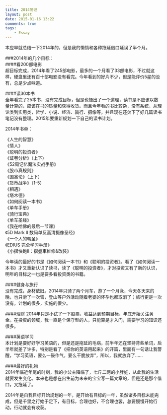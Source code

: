 ```yaml
--- 
title: 2014简记
layout: post
date: 2015-01-16 13:22
comments: true
tags: 
    - Essay
---
```

本应早就总结一下2014年的，但是我的懒惰和各种拖延借口延误了半个月。

###2014年的几个目标：  
####看200部电影  
超目标完成，2014年看了245部电影，最多的一个月看了33部电影，不过就这样，硬盘里还有百十部电影没有看完。今年看到的好片不少，但是能评价5星的没有，总是少点味道。

####读30本书  
全年看完了25本书，没有完成目标，但是也悟出了一个道理，读书是不应该以数量计算的，应该在书的质量和获得收货。而且今年看的书比较杂，没有系统，从理论类到实用类，哲学、小说、经济、骑行、摄像等，并且现在还欠下了好几篇读书笔记没有整理。2015年要重新规划一下自己的读书计划。

2014年书单：

《人生的智慧》  
《情人》  
《聪明的投资者》  
《证卷分析》（上下）  
《52周记忆魔法实战手册》  
《股市真规则》  
《国富论》（上下）  
《货币战争》（1-5）  
《相遇》  
《塔木德》  
《如何阅读一本书》  
《单车手册》  
《骑行宝典》  
《单车圣经》  
《我在哈佛的最后一节课》  
《5D Mark II 数码单反高清摄像圣经》  
《一个人的朝圣》  
《EDIUS 完全学习手册》  
《小摺快跑II：摺疊車維修&改裝》  

今年读的最好的书是《如何阅读一本书》和《聪明的投资者》。看了《如何阅读一本书》才又重新认识了读书，读了《聪明的投资者》，才对投资又有了新的认识，明年的目标之一也是要多看投资类的书籍。

####健身与旅行  
没有完成，身材依旧。2014年只骑了两个月车，游了一个月泳，今天冬天来的晚，也只滑了一次雪，登山等户外活动随着老婆的怀孕也都取消了；旅行更是一次没有，计划的很多，实施的很少。

####理财
2014年只是小试了一下股票，收益达到预期目标，年底开始关注黄金。在投资的领域，我一直是个保守型的人，只能算是才入门，需要学习的知识还很多。

####英语学习  
本计划是要好好学习英语的，但是还是拖延的毛病，前半年还在坚持背些单词，后半年就差了许多，特别是看了《把你的英语用起来》的开篇，里面有一句话让我警醒，“学习英语，要么一鼓作气，要么干脆放弃”，所以，我就放弃了……

####最好的礼物  
2014年临近年尾的时刻，我的小公主降临了，七斤二两的小胖娃，从此我的生活就要发生变化。本来也是想在出生前为未来的宝宝写一篇文章的，但是还是那个借口，又拖延了。

2014年是自我目标开始规划的一年，是开始有目标的一年，虽然诸多目标未能完成，但是千里之行始于足下，有目标，合理也好，不合理也罢，总要慢慢开始行动，行动就会有收获。

